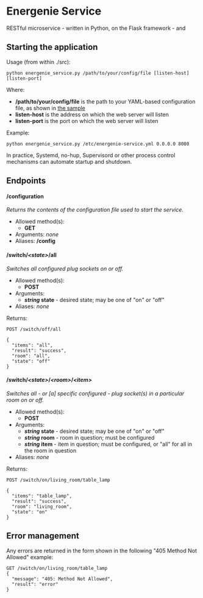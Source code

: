 # Energenie Service #

RESTful microservice - written in Python, on the Flask framework - and 

## Starting the application ##

Usage (from within ./src):

```
python energenie_service.py /path/to/your/config/file [listen-host] [listen-port]
```

Where:
- **/path/to/your/config/file** is the path to your YAML-based configuration file, as shown in [the sample](https://github.com/mdjward/energenie-service/blob/master/sample-config.yml)
- **listen-host** is the address on which the web server will listen
- **listen-port** is the port on which the web server will listen

Example:

```
python energenie_service.py /etc/energenie-service.yml 0.0.0.0 8080
```

In practice, Systemd, no-hup, Supervisord or other process control mechanisms can automate startup and shutdown.

## Endpoints ##

#### /configuration ####

_Returns the contents of the configuration file used to start the service._

- Allowed method(s):
  - **GET**
- Arguments: _none_
- Aliases: **/config**

#### /switch/_\<state\>_/all ####

_Switches all configured plug sockets on or off._
- Allowed method(s):
  - **POST**
- Arguments:
  - **_string_ state** - desired state; may be one of "on" or "off"
- Aliases: _none_

Returns:
```
POST /switch/off/all

{
  "items": "all", 
  "result": "success", 
  "room": "all", 
  "state": "off"
}
```

#### /switch/_\<state\>_/_\<room\>_/_\<item\>_ ####

_Switches all - or [a] specific configured - plug socket(s) in a particular room on or off._

- Allowed method(s):
  - **POST**
- Arguments:
  - **_string_ state** - desired state; may be one of "on" or "off"
  - **_string_ room** - room in question; must be configured
  - **_string_ item** - item in question; must be configured, or "all" for all in the room in question
- Aliases: _none_

Returns:
```
POST /switch/on/living_room/table_lamp

{
  "items": "table_lamp", 
  "result": "success", 
  "room": "living_room", 
  "state": "on"
}
```

## Error management ##

Any errors are returned in the form shown in the following "405 Method Not Allowed" example:

```
GET /switch/on/living_room/table_lamp
{
  "message": "405: Method Not Allowed", 
  "result": "error"
}
```
